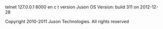 telnet 127.0.0.1 8000
	en
	c t
	version
Juson OS Version:
        build 311 on 2012-12-28

Copyright 2010-2011 Juson Technologies. All rights reserved

